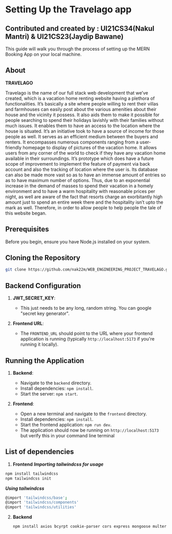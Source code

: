# Setting Up the Travelago app 

## Contributed and created by : UI21CS34(Nakul Mantri) & UI21CS23(Jaydip Bawane)

This guide will walk you through the process of setting up the MERN Booking App on your local machine.

## About
**TRAVELAGO**

Travelago is the name of our full stack web development that we’ve created, which is a vacation home renting website having a plethora of functionalities. It’s basically a site where people willing to rent their villas and farmhouses can easily post about the various amenities about their house and the vicinity it possess. It also aids them to make it possible for people searching to spend their holidays lavishly with their families without much issues. It enables them to have an access to the location where the house is situated. It’s an initiative took to have a source of income for those people as well. It serves as an efficient medium between the buyers and renters. It encompasses numerous components ranging from a user-friendly homepage to display of pictures of the vacation home. It allows users from any corner of the world to check if they have any vacation home available in their surroundings. It’s prototype which does have a future scope of improvement to implement the feature of payment via back account and also the tracking of location where the user is. Its database can also be made more vast so as to have an immense amount of entries so as to have maximum number of options. Thus, due to an exponential increase in the demand of masses to spend their vacation in a homely environment and to have a warm hospitality with reasonable prices per night, as well are aware of the fact that resorts charge an exorbitantly high amount just to spend an entire week there and the hospitality isn’t upto the mark as well. Therefore, in order to allow people to help people the tale of this website began.  

## Prerequisites

Before you begin, ensure you have Node.js installed on your system.

## Cloning the Repository
```bash
git clone https://github.com/nak22m/WEB_ENGINEERING_PROJECT_TRAVELAGO.git
```

## Backend Configuration

1. **JWT_SECRET_KEY**:
    - This just needs to be any long, random string. You can google "secret key generator".

2. **Frontend URL**:
    - The `FRONTEND_URL` should point to the URL where your frontend application is running (typically `http://localhost:5173` if you're running it locally).

## Running the Application

1. **Backend**:
    - Navigate to the `backend` directory.
    - Install dependencies: `npm install`.
    - Start the server: `npm start`.

2. **Frontend**:
    - Open a new terminal and navigate to the `frontend` directory.
    - Install dependencies: `npm install`.
    - Start the frontend application: `npm run dev`.
    - The application should now be running on `http://localhost:5173` but verify this in your command line terminal
  
## List of dependencies 
1. **Frontend**
   ***Importing tailwindcss for usage***
```bash
npm install tailwindcss
npm tailwindcss init
```

***Using tailwindcss***
```bash
@import 'tailwindcss/base';
@import 'tailwindcss/components'
@import 'tailwindcss/utilities'
```

2. **Backend**
   ```bash
   npm install axios bcyrpt cookie-parser cors express mongoose multer nodemailer-sendgrid-transport nodemon fs image-downloader
   ```


